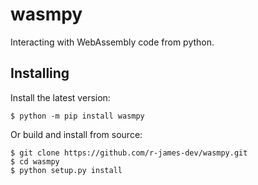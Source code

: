 # wasmpy
Interacting with WebAssembly code from python.

## Installing

Install the latest version:

```
$ python -m pip install wasmpy
```

Or build and install from source:

```
$ git clone https://github.com/r-james-dev/wasmpy.git
$ cd wasmpy
$ python setup.py install
```
